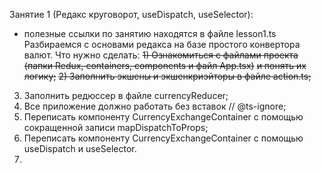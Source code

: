 Занятие 1 (Редакс круговорот, useDispatch, useSelector):
* полезные ссылки по занятию находятся в файле lesson1.ts 
Разбираемся с основами редакса на базе простого конвертора валют.
Что нужно сделать:
~~1) Ознакомиться с файлами проекта (папки Redux, containers, components и файл App.tsx)~~ 
~~и понять их логику;~~
~~2) Заполнить экшены и экшенкриэйторы в файле action.ts;~~
3) Заполнить редюссер в файле currencyReducer;
4) Все приложение должно работать без вставок // @ts-ignore;
5) Переписать компоненту CurrencyExchangeContainer c помощью сокращенной записи mapDispatchToProps;
6) Переписать компоненту CurrencyExchangeContainer с помощью useDispatch и useSelector.
7)